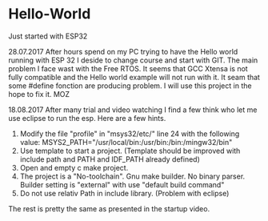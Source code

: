 # Hello-World
Just started with ESP32

28.07.2017 After hours spend on my PC trying to have the Hello world running with ESP 32 I deside to change course and start with GIT.
The main problem I face wast with the Free RTOS. It seems that GCC Xtensa is not fully compatible and the Hello world example will not run with it. It seam that some #define fonction are producing problem. I will use this project in the hope to fix it. MOZ

18.08.2017 After many trial and video watching I find a few think who let me use eclipse to run the esp. Here are a few hints.
  1)  Modify the file "profile" in "msys32/etc/" line 24 with the following value:
          MSYS2_PATH="/usr/local/bin:/usr/bin:/bin:/mingw32/bin"
  2)  Use template to start a project. (Template should be improved with include path and PATH and IDF_PATH already defined)
  3)  Open and empty c make project. 
  4)  The project is a "No-toolchain". Gnu make builder. No binary parser. Builder setting is "external" with use "default build command" 
  5)  Do not use relativ Path in include library. (Problem with eclipse)
  
  The rest is pretty the same as presented in the startup video.
  
  
  
